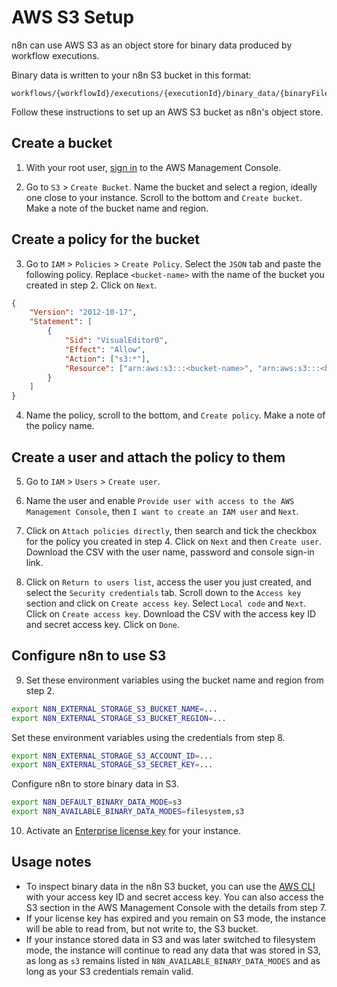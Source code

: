 # AWS S3 Setup

n8n can use AWS S3 as an object store for binary data produced by workflow executions.

Binary data is written to your n8n S3 bucket in this format:

```
workflows/{workflowId}/executions/{executionId}/binary_data/{binaryFileId}
```

Follow these instructions to set up an AWS S3 bucket as n8n's object store.

## Create a bucket

1. With your root user, [sign in](https://signin.aws.amazon.com/signin) to the AWS Management Console.

2. Go to `S3` > `Create Bucket`. Name the bucket and select a region, ideally one close to your instance. Scroll to the bottom and `Create bucket`. Make a note of the bucket name and region.

## Create a policy for the bucket

3. Go to `IAM` > `Policies` > `Create Policy`. Select the `JSON` tab and paste the following policy. Replace `<bucket-name>` with the name of the bucket you created in step 2. Click on `Next`.

```json
{
	"Version": "2012-10-17",
	"Statement": [
		{
			"Sid": "VisualEditor0",
			"Effect": "Allow",
			"Action": ["s3:*"],
			"Resource": ["arn:aws:s3:::<bucket-name>", "arn:aws:s3:::<bucket-name>/*"]
		}
	]
}
```

4. Name the policy, scroll to the bottom, and `Create policy`. Make a note of the policy name.

## Create a user and attach the policy to them

5. Go to `IAM` > `Users` > `Create user`.

6. Name the user and enable `Provide user with access to the AWS Management Console`, then `I want to create an IAM user` and `Next`.

7. Click on `Attach policies directly`, then search and tick the checkbox for the policy you created in step 4. Click on `Next` and then `Create user`. Download the CSV with the user name, password and console sign-in link.

8. Click on `Return to users list`, access the user you just created, and select the `Security credentials` tab. Scroll down to the `Access key` section and click on `Create access key`. Select `Local code` and `Next`. Click on `Create access key`. Download the CSV with the access key ID and secret access key. Click on `Done`.

## Configure n8n to use S3

9. Set these environment variables using the bucket name and region from step 2.

```sh
export N8N_EXTERNAL_STORAGE_S3_BUCKET_NAME=...
export N8N_EXTERNAL_STORAGE_S3_BUCKET_REGION=...
```

Set these environment variables using the credentials from step 8.

```sh
export N8N_EXTERNAL_STORAGE_S3_ACCOUNT_ID=...
export N8N_EXTERNAL_STORAGE_S3_SECRET_KEY=...
```

Configure n8n to store binary data in S3.

```sh
export N8N_DEFAULT_BINARY_DATA_MODE=s3
export N8N_AVAILABLE_BINARY_DATA_MODES=filesystem,s3
```

10. Activate an [Enterprise license key](https://docs.n8n.io/enterprise-key/) for your instance.

## Usage notes

- To inspect binary data in the n8n S3 bucket, you can use the [AWS CLI](https://docs.aws.amazon.com/cli/latest/userguide/cli-chap-welcome.html) with your access key ID and secret access key. You can also access the S3 section in the AWS Management Console with the details from step 7.
- If your license key has expired and you remain on S3 mode, the instance will be able to read from, but not write to, the S3 bucket.
- If your instance stored data in S3 and was later switched to filesystem mode, the instance will continue to read any data that was stored in S3, as long as `s3` remains listed in `N8N_AVAILABLE_BINARY_DATA_MODES` and as long as your S3 credentials remain valid.
